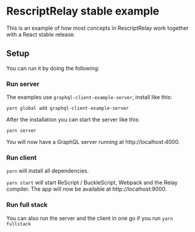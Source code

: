# RescriptRelay stable example

This is an example of how most concepts in RescriptRelay work together with a React stable release.

## Setup

You can run it by doing the following:

### Run server

The examples use `graphql-client-example-server`, install like this:

```
yarn global add graphql-client-example-server
```

After the installation you can start the server like this:

```
yarn server
```

You will now have a GraphQL server running at http://localhost:4000.

### Run client

`yarn` will install all dependencies.

`yarn start` will start ReScript / BuckleScript, Webpack and the Relay compiler. The app will now be available at http://localhost:9000.

### Run full stack

You can also run the server and the client in one go if you run `yarn fullstack`
